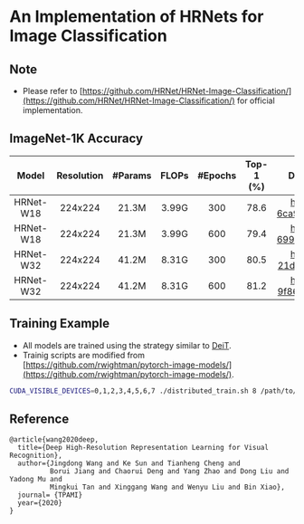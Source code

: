 # An Implementation of HRNets for Image Classification

## Note
- Please refer to [https://github.com/HRNet/HRNet-Image-Classification/](https://github.com/HRNet/HRNet-Image-Classification/) for official implementation.

## ImageNet-1K Accuracy
| Model | Resolution | #Params | FLOPs |  #Epochs | Top-1 (%)| Download |
|:--:|:--:|:--:|:--:|:--:|:--:|:--:|
| HRNet-W18 | 224x224 | 21.3M	| 3.99G | 300 | 78.6 | [hrnet18-6ca9d2049.pth](https://drive.google.com/file/d/16mWKwZTlV9ypctaTspL34zdxl4xn7tVf/view?usp=sharing) |
| HRNet-W18 | 224x224 | 21.3M	| 3.99G | 600 | 79.4 | [hrnet18-699e7ab89.pth](https://drive.google.com/file/d/1Jpw1C9QCJuZTmczpEpW4rclc6JOSuNcU/view?usp=sharing) |
| HRNet-W32 | 224x224 | 41.2M	| 8.31G | 300 | 80.5 | [hrnet32-21df535e7.pth](https://drive.google.com/file/d/1z-8vAaZhDRBie3za2Q7iqNOIHFNnejQG/view?usp=sharing) |
| HRNet-W32 | 224x224 | 41.2M	| 8.31G | 600 | 81.2 | [hrnet32-9f864d2d6.pth](https://drive.google.com/file/d/1lnTLueRkd1VixTSNhFY6CdBm8rOZlvD_/view?usp=sharing) |

## Training Example
- All models are trained using the strategy similar to [DeiT](https://github.com/facebookresearch/deit).
- Trainig scripts are modified from [https://github.com/rwightman/pytorch-image-models/](https://github.com/rwightman/pytorch-image-models/).
```bash
CUDA_VISIBLE_DEVICES=0,1,2,3,4,5,6,7 ./distributed_train.sh 8 /path/to/imagenet/ --model hrnet32 --amp
```

## Reference

````
@article{wang2020deep,
  title={Deep High-Resolution Representation Learning for Visual Recognition},
  author={Jingdong Wang and Ke Sun and Tianheng Cheng and 
          Borui Jiang and Chaorui Deng and Yang Zhao and Dong Liu and Yadong Mu and 
          Mingkui Tan and Xinggang Wang and Wenyu Liu and Bin Xiao},
  journal= {TPAMI}
  year={2020}
}
````
